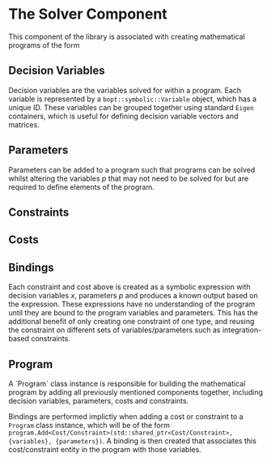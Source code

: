 <h1>The Solver Component</h1>
This component of the library is associated with creating mathematical programs of the form

<h2> Decision Variables </h2>

Decision variables are the variables solved for within a program. Each variable is represented by a `bopt::symbolic::Variable` object, which has a unique ID. These variables can be grouped together using standard `Eigen` containers, which is useful for defining decision variable vectors and matrices.

<h2> Parameters </h2>

Parameters can be added to a program such that programs can be solved whilst altering the variables $p$ that may not need to be solved for but are required to define elements of the program.

<h2> Constraints </h2>
<h2> Costs </h2>

<h2> Bindings </h2>

Each constraint and cost above is created as a symbolic expression with decision variables $x$, parameters $p$ and produces a known output based on the expression. These expressions have no understanding of the program until they are bound to the program variables and parameters. This has the additional benefit of only creating one constraint of one type, and reusing the constraint on different sets of variables/parameters such as integration-based constraints.

<h2> Program </h2>
A `Program` class instance is responsible for building the mathematical program by adding all previously mentioned components together, including decision variables, parameters, costs and constraints.

Bindings are performed implictly when adding a cost or constraint to a `Program` class instance, which will be of the form `program.Add<Cost/Constraint>(std::shared_ptr<Cost/Constraint>, {variables}, {parameters})`. A binding is then created that associates this cost/constraint entity in the program with those variables.

